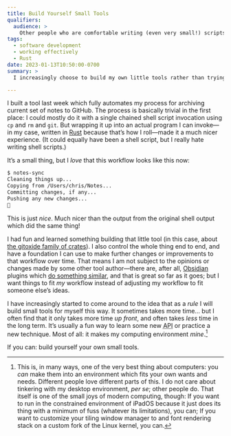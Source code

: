 ```yaml
---
title: Build Yourself Small Tools
qualifiers:
  audience: >
    Other people who are comfortable writing (even very small!) scripts and programs.
tags:
  - software development
  - working effectively
  - Rust
date: 2023-01-13T10:50:00-0700
summary: >
  I increasingly choose to build my own little tools rather than trying to fit myself into the workflows other people design. It has a slightly higher up-front cost, but it lets me make my computing environment my own.

---
```


I built a tool last week which fully automates my process for archiving current set of notes to GitHub. The process is basically trivial in the first place: I could mostly do it with a single chained shell script invocation using `cp` and `rm` and `git`. But wrapping it up into an actual program I can invoke—in my case, written in [Rust][r] because that’s how I roll—made it a much nicer experience. (It could equally have been a shell script, but I really hate writing shell scripts.)

[r]: https://www.rust-lang.org

It’s a small thing, but I *love* that this workflow looks like this now:

```sh
$ notes-sync
Cleaning things up...
Copying from /Users/chris/Notes...
Committing changes, if any...
Pushing any new changes...
🎉
```

This is just *nice*. Much nicer than the output from the original shell output which did the same thing!

I had fun and learned something building that little tool (in this case, about [the gitoxide family of crates][g]). I also control the whole thing end to end, and have a foundation I can use to make further changes or improvements to that workflow over time. That means I am not subject to the opinions or changes made by some other tool author—there are, after all, [Obsidian][o] plugins which [do something similar][p], and that is great so far as it goes; but I want things to fit *my* workflow instead of adjusting my workflow to fit someone else’s ideas.

[g]: https://github.com/Byron/gitoxide
[o]: https://obsidian.md
[p]: https://github.com/denolehov/obsidian-git

I have increasingly started to come around to the idea that as a *rule* I will build small tools for myself this way. It sometimes takes more time… but I often find that it only takes more time *up front*, and often takes *less* time in the long term. It’s usually a fun way to learn some new <abbr title="application programming interface">API</abbr> or practice a new technique. Most of all: it makes my computing environment *mine*.[^tinkering]

If you can: build yourself your own small tools.

[^tinkering]: This is, in many ways, one of the very best thing about computers: you *can* make them into an environment which fits your own wants and needs. Different people love different parts of this. I do not care about tinkering with my desktop environment, _per se_; other people do. That itself is one of the small joys of modern computing, though: If you want to run in the constrained environment of iPadOS because it just does its thing with a minimum of fuss (whatever its limitations), you can; If you want to customize your tiling window manager to and font rendering stack on a custom fork of the Linux kernel, you can.
